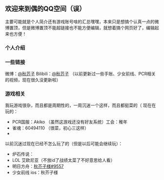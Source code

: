 ## 欢迎来到偶的QQ空间（误）

主要可能就是个人简介还有游戏账号啥的汇总嘿嘿，本来只是想搞个认真一点的微博置顶，但是微博置顶不能超链接也不能方便编辑，就想着搞个网页好了，编辑起来也方便！

### 个人介绍

### 一些链接
微博：[@秋芥子](https://weibo.com/fighting51?topnav=1&wvr=6&topsug=1&is_all=1)
Bilibili：[@秋芥子](https://space.bilibili.com/3360585) （以前更新过一些手账、少女前线、PCR相关的视频，现在很久没更新啦）

### 游戏相关

我玩游戏很杂，而且都是周期性的，一周沉迷一个这样，而且都挺菜的（
现在在玩的：
- PCR国服：Akiko （虽然这游戏还没有好友系统）工会：稚年
- 雀魂：60494110 （很菜，初心三这样）
- 
以前沉迷过现在已经不怎么玩了的（但是以后可能会继续玩）：
- 炉石传说：
- LOL 艾欧尼亚（不放id了战绩太菜了不好意思给人看）
- 明日方舟：[秋芥子様#9557](https://github.com/qiujiezi/image/blob/main/%E6%98%8E%E6%97%A5%E6%96%B9%E8%88%9F.png?raw=true)
- 少女前线 ios：秋芥子様
